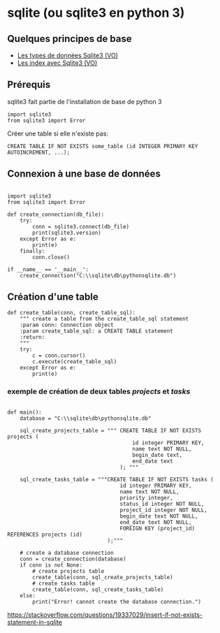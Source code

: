 # sqlite (ou sqlite3 en python 3)

## Quelques principes de base

- [Les types de données Sqlite3 (VO)](https://www.sqlite.org/datatype3.html)
- [Les index avec Sqlite3 (VO)](http://www.sqlitetutorial.net/sqlite-index/)


## Prérequis
sqlite3 fait partie de l'installation de base de python 3

```
import sqlite3
from sqlite3 import Error

```

Créer une table si elle n'existe pas:
```
CREATE TABLE IF NOT EXISTS some_table (id INTEGER PRIMARY KEY AUTOINCREMENT, ...);
```


## Connexion à une base de données

```

import sqlite3
from sqlite3 import Error

def create_connection(db_file):
    try:
        conn = sqlite3.connect(db_file)
        print(sqlite3.version)
    except Error as e:
        print(e)
    finally:
        conn.close()

if __name__ == '__main__':
    create_connection("C:\\sqlite\db\pythonsqlite.db")
```

## Création d'une table

```
def create_table(conn, create_table_sql):
    """ create a table from the create_table_sql statement
    :param conn: Connection object
    :param create_table_sql: a CREATE TABLE statement
    :return:
    """
    try:
        c = conn.cursor()
        c.execute(create_table_sql)
    except Error as e:
        print(e)
```

### exemple de création de deux tables *projects* et *tasks*

```

def main():
    database = "C:\\sqlite\db\pythonsqlite.db"

    sql_create_projects_table = """ CREATE TABLE IF NOT EXISTS projects (
                                        id integer PRIMARY KEY,
                                        name text NOT NULL,
                                        begin_date text,
                                        end_date text
                                    ); """

    sql_create_tasks_table = """CREATE TABLE IF NOT EXISTS tasks (
                                    id integer PRIMARY KEY,
                                    name text NOT NULL,
                                    priority integer,
                                    status_id integer NOT NULL,
                                    project_id integer NOT NULL,
                                    begin_date text NOT NULL,
                                    end_date text NOT NULL,
                                    FOREIGN KEY (project_id) REFERENCES projects (id)
                                );"""

    # create a database connection
    conn = create_connection(database)
    if conn is not None:
        # create projects table
        create_table(conn, sql_create_projects_table)
        # create tasks table
        create_table(conn, sql_create_tasks_table)
    else:
        print("Error! cannot create the database connection.")

```

https://stackoverflow.com/questions/19337029/insert-if-not-exists-statement-in-sqlite
